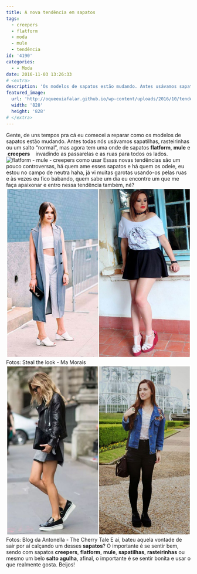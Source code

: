 ```yaml
---
title: A nova tendência em sapatos
tags:
  - creepers
  - flatform
  - moda
  - mule
  - tendência
id: '4190'
categories:
  - - Moda
date: 2016-11-03 13:26:33
# <extra>
description: 'Os modelos de sapatos estão mudando. Antes usávamos sapatilhas, rasteirinhas ou um salto “normal”, mas agora tem uma onde de sapatos flatform, mule, creepers, invadindo as passarelas e as ruas para todos os lados.'
featured_image: 
  url: 'http://oqueeuiafalar.github.io/wp-content/uploads/2016/10/tendências-de-sapatos.jpg'
  width: '828'
  height: '828'
# </extra>
---
```


Gente, de uns tempos pra cá eu comecei a reparar como os modelos de sapatos estão mudando. Antes todas nós usávamos sapatilhas, rasteirinhas ou um salto “normal”, mas agora tem uma onde de sapatos **flatform**, **mule** e  **creepers**    invadindo as passarelas e as ruas para todos os lados. ![flatform - mule - creepers como usar](/wp-content/uploads/2016/10/tendências-de-sapatos.jpg) Essas novas tendências são um pouco controversas, há quem ame esses sapatos e há quem os odeie, eu estou no campo de neutra haha, já vi muitas garotas usando-os pelas ruas e às vezes eu fico babando, quem sabe um dia eu encontre um que me faça apaixonar e entro nessa tendência também, né? ![como usar flatform](/wp-content/uploads/2016/10/como-usar-sapato-mule.jpg) Fotos: Steal the look - Ma Morais ![como usar creeper](/wp-content/uploads/2016/10/como-usar-flatform.jpg) Fotos: Blog da Antonella - The Cherry Tale E aí, bateu aquela vontade de sair por aí calçando um desses **sapatos**? O importante é se sentir bem, sendo com sapatos **creepers**, **flatform**, **mule**, **sapatilhas**, **rasteirinhas** ou mesmo um belo **salto agulha**, afinal, o importante é se sentir bonita e usar o que realmente gosta. Beijos!
